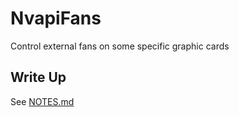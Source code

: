 # NvapiFans
Control external fans on some specific graphic cards

## Write Up

See [NOTES.md](NOTES.md)
